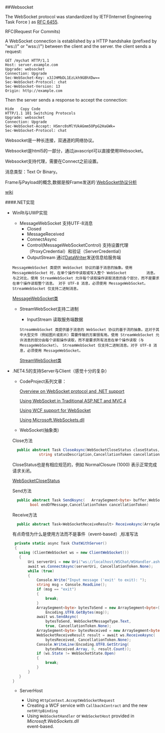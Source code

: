 
##Websocket

  The WebSocket protocol was standardized by IETF(Internet Engineering Task Force ) as  [RFC 6455](http://tools.ietf.org/html/rfc6455).
  
  RFC(Request For Commits)
  
  A WebSocket connection is established by a HTTP handshake (prefixed by "ws://" or "wss://") between the client and the server. the client sends a request:
```
GET /mychat HTTP/1.1
Host: server.example.com
Upgrade: websocket
Connection: Upgrade
Sec-WebSocket-Key: x3JJHMbDL1EzLkh9GBhXDw==
Sec-WebSocket-Protocol: chat
Sec-WebSocket-Version: 13
Origin: http://example.com
```
  Then the server sends a response to accept the connection:

```
Hide   Copy Code
HTTP/1.1 101 Switching Protocols
Upgrade: websocket
Connection: Upgrade
Sec-WebSocket-Accept: HSmrc0sMlYUkAGmm5OPpG2HaGWk=
Sec-WebSocket-Protocol: chat
```
  
  Websocket是一种长连接，双通道的网络协议。
  
  Websocket是html5的一部分，通过javascript可以直接使用Websocket。
  
  Websocket支持代理，需要在Connect之前设置。
  
  消息类型：Text Or Binary。
  
  Frame与Payload的概念,数据是按Frame发送的
  [WebSocket协议分析](http://www.cnblogs.com/caosiyang/archive/2012/08/14/2637721.html)
  
  [wiki](https://en.wikipedia.org/wiki/WebSocket)

####.NET实现
  
  * WinRt与UWP实现
    * MessageWebSocket 支持UTF-8消息
      * Closed 
      * MessageReceived 
      * ConnectAsync 
      * Control(MessageWebSocketControl) 支持设置代理（ProxyCredential）和验证（ServerCredential）
      * OutputStream  通过[DataWriter](https://msdn.microsoft.com/zh-cn/library/windows/apps/windows.storage.streams.datawriter.aspx)发送信息给服务端

     `MessageWebSocket 类提供 WebSocket 协议的基于消息的抽象。使用 MessageWebSocket 时，在单个操作中读取或写入整个 WebSocket         消息。与之对比，使用 StreamWebSocket 允许每个读取操作读取消息的各个部分，而不是要求在单个操作读取整个消息。
对于 UTF-8 消息，必须使用 MessageWebSocket。StreamWebSocket 仅支持二进制消息。`

      [MessageWebSocket类](https://msdn.microsoft.com/zh-cn/library/windows/apps/windows.networking.sockets.messagewebsocket.aspx)
    
    * StreamWebSocket支持二进制
      * InputStream 读取服务端数据
      
      `StreamWebSocket 类提供基于消息的 WebSocket 协议的基于流的抽象。这对于其中大型文件（例如图片或影片）需要传输的方案很有用。使用 StreamWebSocket 允许消息的部分由每个读取操作读取，而不是要求所有消息在单个操作读取（与 MessageWebSocket）。
StreamWebSocket 仅支持二进制消息。对于 UTF-8 消息，必须使用 MessageWebSocket。`

      [StreamWebSocket类](https://msdn.microsoft.com/zh-cn/library/windows/apps/windows.networking.sockets.streamwebsocket.aspx)
   
  * .NET4.5的支持Server与Client（感觉十分的复杂）
    
    * CodeProject系列文章：
    
      [Overview on WebSocket protocol and .NET support](http://www.codeproject.com/Articles/617611/Using-WebSocket-in-NET-4-5-Part-1)
    
      [Using WebSocket in Traditional ASP.NET and MVC 4](http://www.codeproject.com/Articles/618032/Using-WebSocket-in-NET-4-5-Part-2)
    
      [Using WCF support for WebSocket](http://www.codeproject.com/Articles/619343/Using-WebSocket-in-NET-4-5-Part-3)
    
      [Using Microsoft.WebSockets.dll](http://www.codeproject.com/Articles/620731/Using-WebSocket-in-NET-4-5-Part-4) 
    
    * WebSocket(抽象类)
    
    Close方法

    ``` C#
      public abstract Task CloseAsync(WebSocketCloseStatus closeStatus,
                string statusDescription,CancellationToken cancellationToken)
    ```
    CloseStatus也是有相应规范的，例如 NormalClosure (1000) 表示正常完成请求关闭。
 
    [WebSocketCloseStatus](https://msdn.microsoft.com/en-us/library/system.net.websockets.websocketclosestatus(v=vs.110).aspx)
    
    Send方法
    
    ``` C#
      public abstract Task SendAsync(	ArraySegment<byte> buffer,WebSocketMessageType messageType,
          	bool endOfMessage,CancellationToken cancellationToken)
    ```
    
    Receive方法
    ``` C#
      public abstract Task<WebSocketReceiveResult> ReceiveAsync(ArraySegment<byte> buffer,CancellationToken cancellationToken)
    ```
    有点奇怪为什么是使用方法而不是事件（event-based）,标准写法
    
     ``` C#
      private static async Task ChatWithServer()
      {
        using (ClientWebSocket ws = new ClientWebSocket())
        {
            Uri serverUri = new Uri("ws://localhost/WSChat/WSHandler.ashx");
            await ws.ConnectAsync(serverUri, CancellationToken.None);
            while (true)
            {
                Console.Write("Input message ('exit' to exit): ");
                string msg = Console.ReadLine();
                if (msg == "exit")
                {
                    break;
                }
                ArraySegment<byte> bytesToSend = new ArraySegment<byte>(
                    Encoding.UTF8.GetBytes(msg));
                await ws.SendAsync(
                    bytesToSend, WebSocketMessageType.Text, 
                    true, CancellationToken.None);
                ArraySegment<byte> bytesReceived = new ArraySegment<byte>(new byte[1024]);
                WebSocketReceiveResult result = await ws.ReceiveAsync(
                    bytesReceived, CancellationToken.None);
                Console.WriteLine(Encoding.UTF8.GetString(
                    bytesReceived.Array, 0, result.Count));
                if (ws.State != WebSocketState.Open)
                {
                    break;
                }
            }
        }
     }
    ```

    * ServerHost
    
      * Using `HttpContext.AcceptWebSocketRequest`
      * Creating a WCF service with `CallbackContract` and the new `netHttpBinding`
      * Using `WebSocketHandler` or `WebSocketHost` provided in *Microsoft.WebSockets.dll*
          <br/>event-based.
 
